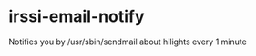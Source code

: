 irssi-email-notify
==================

Notifies you by /usr/sbin/sendmail about hilights every 1 minute
